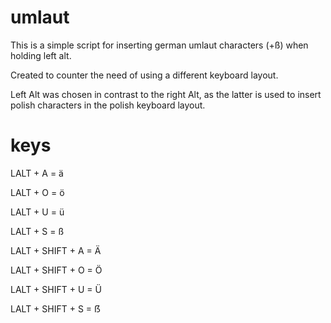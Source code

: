 # umlaut

This is a simple script for inserting german umlaut characters (+ß) when holding left alt.

Created to counter the need of using a different keyboard layout.

Left Alt was chosen in contrast to the right Alt, as the latter is used to insert polish characters in the polish keyboard layout.

# keys

LALT + A = ä

LALT + O = ö

LALT + U = ü

LALT + S = ß

LALT + SHIFT + A = Ä

LALT + SHIFT + O = Ö

LALT + SHIFT + U = Ü

LALT + SHIFT + S = ẞ
